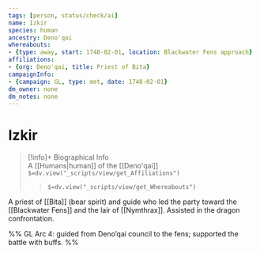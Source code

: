 ```yaml
---
tags: [person, status/check/ai]
name: Izkir
species: human
ancestry: Deno'qai
whereabouts:
- {type: away, start: 1748-02-01, location: Blackwater Fens approach}
affiliations:
- {org: Deno'qai, title: Priest of Bita}
campaignInfo:
- {campaign: GL, type: met, date: 1748-02-01}
dm_owner: none
dm_notes: none
---
```

# Izkir
>[!info]+ Biographical Info  
> A [[Humans|human]] of the [[Deno'qai]]  
> `$=dv.view("_scripts/view/get_Affiliations")`  
>> `$=dv.view("_scripts/view/get_Whereabouts")`

A priest of [[Bita]] (bear spirit) and guide who led the party toward the [[Blackwater Fens]] and the lair of [[Nymthrax]]. Assisted in the dragon confrontation.

%%
GL Arc 4: guided from Deno’qai council to the fens; supported the battle with buffs.
%%
